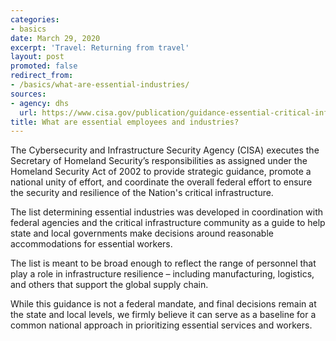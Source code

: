 ```yaml
---
categories:
- basics
date: March 29, 2020
excerpt: 'Travel: Returning from travel'
layout: post
promoted: false
redirect_from:
- /basics/what-are-essential-industries/
sources:
- agency: dhs
  url: https://www.cisa.gov/publication/guidance-essential-critical-infrastructure-workforce
title: What are essential employees and industries?
---
```


The Cybersecurity and Infrastructure Security Agency (CISA) executes the Secretary of Homeland Security’s responsibilities as assigned under the Homeland Security Act of 2002 to provide strategic guidance, promote a national unity of effort, and coordinate the overall federal effort to ensure the security and resilience of the Nation's critical infrastructure.

The list determining essential industries was developed in coordination with federal agencies and the critical infrastructure community as a guide to help state and local governments make decisions around reasonable accommodations for essential workers.

The list is meant to be broad enough to reflect the range of personnel that play a role in infrastructure resilience – including manufacturing, logistics, and others that support the global supply chain.

While this guidance is not a federal mandate, and final decisions remain at the state and local levels, we firmly believe it can serve as a baseline for a common national approach in prioritizing essential services and workers.